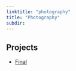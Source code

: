 ```yaml
---
linktitle: "photography"
title: "Photography"
subdir:
---
```


## Projects

- [Final](/photography/final)